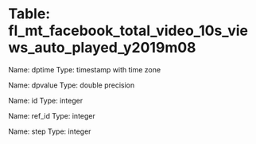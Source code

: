 Table: fl_mt_facebook_total_video_10s_views_auto_played_y2019m08
================================================================

Name: dptime
Type: timestamp with time zone

Name: dpvalue
Type: double precision

Name: id
Type: integer

Name: ref_id
Type: integer

Name: step
Type: integer

